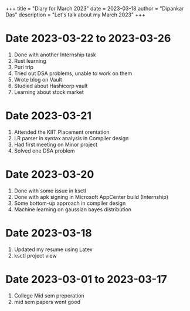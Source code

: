 +++
title = "Diary for March 2023"
date = 2023-03-18
author = "Dipankar Das"
description = "Let's talk about my March 2023"
+++

# Date 2023-03-22 to 2023-03-26
1. Done with another Internship task
2. Rust learning
3. Puri trip
4. Tried out DSA problems, unable to work on them
5. Wrote blog on Vault
6. Studied about Hashicorp vault
7. Learning about stock market

# Date 2023-03-21
1. Attended the KIIT Placement orentation
2. LR parser in syntax analysis in Compiler design
3. Had first meeting on Minor project
4. Solved one DSA problem

# Date 2023-03-20
1. Done with some issue in ksctl
2. Done with apk signing in Microsoft AppCenter build (Internship)
3. Some bottom-up approach in compiler design
4. Machine learning on gaussian bayes distribution

# Date 2023-03-18
1. Updated my resume using Latex
2. ksctl project view

# Date 2023-03-01 to 2023-03-17
1. College Mid sem preperation
2. mid sem papers went good

